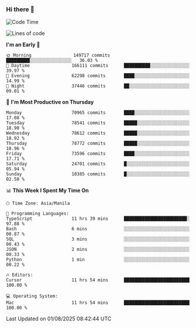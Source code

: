 ### Hi there 👋

<!--START_SECTION:waka-->
![Code Time](http://img.shields.io/badge/Code%20Time-6%2C155%20hrs%2014%20mins-blue)

![Lines of code](https://img.shields.io/badge/From%20Hello%20World%20I%27ve%20Written-139.9%20million%20lines%20of%20code-blue)

**I'm an Early 🐤** 

```text
🌞 Morning                149717 commits      █████████░░░░░░░░░░░░░░░░   36.03 % 
🌆 Daytime                166111 commits      ██████████░░░░░░░░░░░░░░░   39.97 % 
🌃 Evening                62298 commits       ████░░░░░░░░░░░░░░░░░░░░░   14.99 % 
🌙 Night                  37446 commits       ██░░░░░░░░░░░░░░░░░░░░░░░   09.01 % 
```
📅 **I'm Most Productive on Thursday** 

```text
Monday                   70965 commits       ████░░░░░░░░░░░░░░░░░░░░░   17.08 % 
Tuesday                  78541 commits       █████░░░░░░░░░░░░░░░░░░░░   18.90 % 
Wednesday                78612 commits       █████░░░░░░░░░░░░░░░░░░░░   18.92 % 
Thursday                 78772 commits       █████░░░░░░░░░░░░░░░░░░░░   18.96 % 
Friday                   73596 commits       ████░░░░░░░░░░░░░░░░░░░░░   17.71 % 
Saturday                 24701 commits       █░░░░░░░░░░░░░░░░░░░░░░░░   05.94 % 
Sunday                   10385 commits       █░░░░░░░░░░░░░░░░░░░░░░░░   02.50 % 
```


📊 **This Week I Spent My Time On** 

```text
🕑︎ Time Zone: Asia/Manila

💬 Programming Languages: 
TypeScript               11 hrs 39 mins      ████████████████████████░   97.88 % 
Bash                     6 mins              ░░░░░░░░░░░░░░░░░░░░░░░░░   00.87 % 
SQL                      3 mins              ░░░░░░░░░░░░░░░░░░░░░░░░░   00.43 % 
JSON                     2 mins              ░░░░░░░░░░░░░░░░░░░░░░░░░   00.33 % 
Python                   1 min               ░░░░░░░░░░░░░░░░░░░░░░░░░   00.22 % 

🔥 Editors: 
Cursor                   11 hrs 54 mins      █████████████████████████   100.00 % 

💻 Operating System: 
Mac                      11 hrs 54 mins      █████████████████████████   100.00 % 
```


 Last Updated on 01/08/2025 08:42:44 UTC
<!--END_SECTION:waka-->


<!--
**rad182/rad182** is a ✨ _special_ ✨ repository because its `README.md` (this file) appears on your GitHub profile.

Here are some ideas to get you started:

- 🔭 I’m currently working on ...
- 🌱 I’m currently learning ...
- 👯 I’m looking to collaborate on ...
- 🤔 I’m looking for help with ...
- 💬 Ask me about ...
- 📫 How to reach me: ...
- 😄 Pronouns: ...
- ⚡ Fun fact: ...
-->
